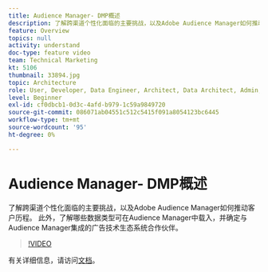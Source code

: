 ```yaml
---
title: Audience Manager- DMP概述
description: 了解跨渠道个性化面临的主要挑战，以及Adobe Audience Manager如何推动客户历程。 此外，了解哪些数据类型可在Audience Manager中载入，并确定与Audience Manager集成的广告技术生态系统合作伙伴。
feature: Overview
topics: null
activity: understand
doc-type: feature video
team: Technical Marketing
kt: 5106
thumbnail: 33894.jpg
topic: Architecture
role: User, Developer, Data Engineer, Architect, Data Architect, Admin, Leader
level: Beginner
exl-id: cf0dbcb1-0d3c-4afd-b979-1c59a9849720
source-git-commit: 086071ab04551c512c5415f091a8054123bc6445
workflow-type: tm+mt
source-wordcount: '95'
ht-degree: 0%

---
```


# Audience Manager- DMP概述

了解跨渠道个性化面临的主要挑战，以及Adobe Audience Manager如何推动客户历程。 此外，了解哪些数据类型可在Audience Manager中载入，并确定与Audience Manager集成的广告技术生态系统合作伙伴。

>[!VIDEO](https://video.tv.adobe.com/v/37122/?quality=12&captions=chi_hans)

有关详细信息，请访问[文档](https://experienceleague.adobe.com/docs/audience-manager/user-guide/overview/aam-overview.html?lang=zh-Hans)。
